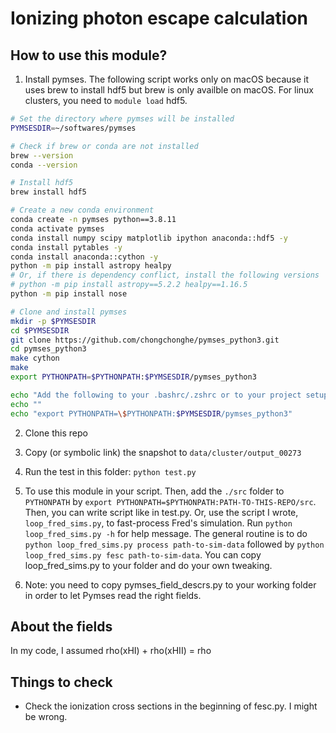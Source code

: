 # Ionizing photon escape calculation

## How to use this module?

1. Install pymses. The following script works only on macOS because it uses brew to install hdf5 but brew is only availble on macOS. For linux clusters, you need to `module load` hdf5. 

```sh
# Set the directory where pymses will be installed
PYMSESDIR=~/softwares/pymses

# Check if brew or conda are not installed
brew --version
conda --version

# Install hdf5
brew install hdf5

# Create a new conda environment
conda create -n pymses python==3.8.11
conda activate pymses
conda install numpy scipy matplotlib ipython anaconda::hdf5 -y
conda install pytables -y
conda install anaconda::cython -y
python -m pip install astropy healpy 
# Or, if there is dependency conflict, install the following versions
# python -m pip install astropy==5.2.2 healpy==1.16.5
python -m pip install nose

# Clone and install pymses
mkdir -p $PYMSESDIR
cd $PYMSESDIR
git clone https://github.com/chongchonghe/pymses_python3.git
cd pymses_python3
make cython
make
export PYTHONPATH=$PYTHONPATH:$PYMSESDIR/pymses_python3

echo "Add the following to your .bashrc/.zshrc or to your project setup script"
echo ""
echo "export PYTHONPATH=\$PYTHONPATH:$PYMSESDIR/pymses_python3"
```

2. Clone this repo

3. Copy (or symbolic link) the snapshot to `data/cluster/output_00273`

4. Run the test in this folder: `python test.py`

5. To use this module in your script. Then, add the `./src` folder to `PYTHONPATH` by `export PYTHONPATH=$PYTHONPATH:PATH-TO-THIS-REPO/src`. Then, you can write script like in test.py. Or, use the script I wrote, `loop_fred_sims.py`, to fast-process Fred's simulation. Run `python loop_fred_sims.py -h` for help message. The general routine is to do `python loop_fred_sims.py process path-to-sim-data` followed by `python loop_fred_sims.py fesc path-to-sim-data`. You can copy loop_fred_sims.py to your folder and do your own tweaking. 

6. Note: you need to copy pymses_field_descrs.py to your working folder in order to let Pymses read the right fields. 

## About the fields

In my code, I assumed rho(xHI) + rho(xHII) = rho

## Things to check

- Check the ionization cross sections in the beginning of fesc.py. I might be wrong. 
